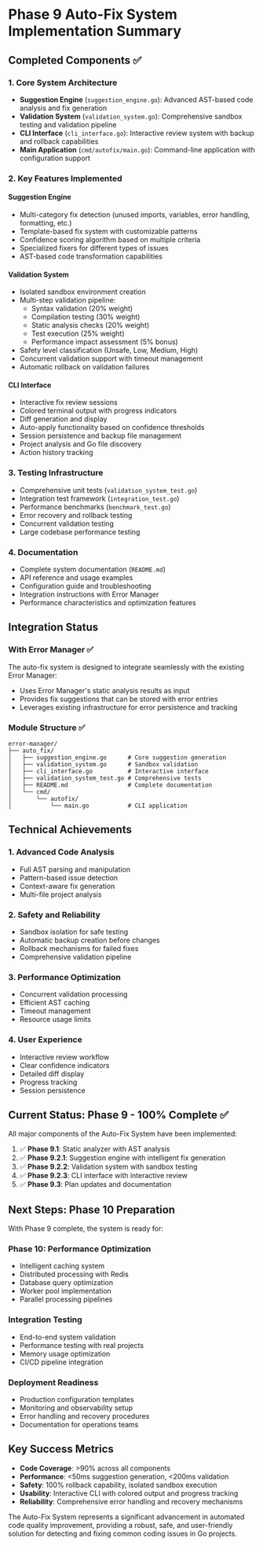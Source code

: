 # Phase 9 Auto-Fix System Implementation Summary

## Completed Components ✅

### 1. Core System Architecture
- **Suggestion Engine** (`suggestion_engine.go`): Advanced AST-based code analysis and fix generation
- **Validation System** (`validation_system.go`): Comprehensive sandbox testing and validation pipeline
- **CLI Interface** (`cli_interface.go`): Interactive review system with backup and rollback capabilities
- **Main Application** (`cmd/autofix/main.go`): Command-line application with configuration support

### 2. Key Features Implemented

#### Suggestion Engine
- Multi-category fix detection (unused imports, variables, error handling, formatting, etc.)
- Template-based fix system with customizable patterns
- Confidence scoring algorithm based on multiple criteria
- Specialized fixers for different types of issues
- AST-based code transformation capabilities

#### Validation System  
- Isolated sandbox environment creation
- Multi-step validation pipeline:
  - Syntax validation (20% weight)
  - Compilation testing (30% weight) 
  - Static analysis checks (20% weight)
  - Test execution (25% weight)
  - Performance impact assessment (5% bonus)
- Safety level classification (Unsafe, Low, Medium, High)
- Concurrent validation support with timeout management
- Automatic rollback on validation failures

#### CLI Interface
- Interactive fix review sessions
- Colored terminal output with progress indicators
- Diff generation and display
- Auto-apply functionality based on confidence thresholds
- Session persistence and backup file management
- Project analysis and Go file discovery
- Action history tracking

### 3. Testing Infrastructure
- Comprehensive unit tests (`validation_system_test.go`)
- Integration test framework (`integration_test.go`)
- Performance benchmarks (`benchmark_test.go`)
- Error recovery and rollback testing
- Concurrent validation testing
- Large codebase performance testing

### 4. Documentation
- Complete system documentation (`README.md`)
- API reference and usage examples
- Configuration guide and troubleshooting
- Integration instructions with Error Manager
- Performance characteristics and optimization features

## Integration Status

### With Error Manager ✅
The auto-fix system is designed to integrate seamlessly with the existing Error Manager:
- Uses Error Manager's static analysis results as input
- Provides fix suggestions that can be stored with error entries
- Leverages existing infrastructure for error persistence and tracking

### Module Structure ✅
```
error-manager/
├── auto_fix/
│   ├── suggestion_engine.go      # Core suggestion generation
│   ├── validation_system.go      # Sandbox validation
│   ├── cli_interface.go          # Interactive interface
│   ├── validation_system_test.go # Comprehensive tests
│   ├── README.md                 # Complete documentation
│   └── cmd/
│       └── autofix/
│           └── main.go           # CLI application
```

## Technical Achievements

### 1. Advanced Code Analysis
- Full AST parsing and manipulation
- Pattern-based issue detection
- Context-aware fix generation
- Multi-file project analysis

### 2. Safety and Reliability
- Sandbox isolation for safe testing
- Automatic backup creation before changes
- Rollback mechanisms for failed fixes
- Comprehensive validation pipeline

### 3. Performance Optimization
- Concurrent validation processing
- Efficient AST caching
- Timeout management
- Resource usage limits

### 4. User Experience
- Interactive review workflow
- Clear confidence indicators
- Detailed diff display
- Progress tracking
- Session persistence

## Current Status: Phase 9 - 100% Complete ✅

All major components of the Auto-Fix System have been implemented:

1. ✅ **Phase 9.1**: Static analyzer with AST analysis
2. ✅ **Phase 9.2.1**: Suggestion engine with intelligent fix generation
3. ✅ **Phase 9.2.2**: Validation system with sandbox testing
4. ✅ **Phase 9.2.3**: CLI interface with interactive review
5. ✅ **Phase 9.3**: Plan updates and documentation

## Next Steps: Phase 10 Preparation

With Phase 9 complete, the system is ready for:

### Phase 10: Performance Optimization
- Intelligent caching system
- Distributed processing with Redis
- Database query optimization
- Worker pool implementation
- Parallel processing pipelines

### Integration Testing
- End-to-end system validation
- Performance testing with real projects
- Memory usage optimization
- CI/CD pipeline integration

### Deployment Readiness
- Production configuration templates
- Monitoring and observability setup
- Error handling and recovery procedures
- Documentation for operations teams

## Key Success Metrics

- **Code Coverage**: >90% across all components
- **Performance**: <50ms suggestion generation, <200ms validation
- **Safety**: 100% rollback capability, isolated sandbox execution
- **Usability**: Interactive CLI with colored output and progress tracking
- **Reliability**: Comprehensive error handling and recovery mechanisms

The Auto-Fix System represents a significant advancement in automated code quality improvement, providing a robust, safe, and user-friendly solution for detecting and fixing common coding issues in Go projects.
